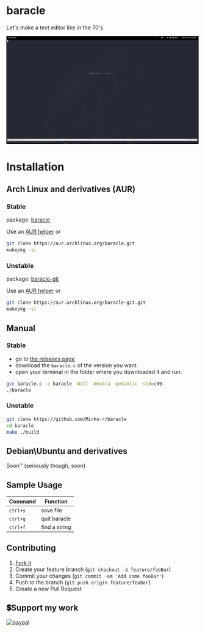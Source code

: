 # baracle
Let's make a text editor like in the 70's
 
![baracle](./img/baracle.png)

# Installation

## Arch Linux and derivatives (AUR)

### Stable
package: [baracle](https://aur.archlinux.org/packages/baracle)<br>

Use an [AUR helper](https://wiki.archlinux.org/title/AUR_helpers) or

```bash
git clone https://aur.archlinux.org/baracle.git
makepkg -si
```
### Unstable
package: [baracle-git](https://aur.archlinux.org/packages/baracle-git)<br>

Use an [AUR helper](https://wiki.archlinux.org/title/AUR_helpers) or

```bash
git clone https://aur.archlinux.org/baracle-git.git
makepkg -si
```

## Manual

### Stable

- go to [the releases page](https://github.com/Mirko-r/baracle/releases)
- download the `baracle.c` of the version you want
- open your terminal in the folder where you downloaded it and run:

```bash
gcc baracle.c -o baracle -Wall -Wextra -pedantic -std=c99
./baracle
```

### Unstable

```bash
git clone https://github.com/Mirko-r/baracle
cd baracle
make ./build
```

## Debian\Ubuntu and derivatives

Soon™ (seriously though, soon)

## Sample Usage

| Command              | Function                                                               |
| -------------------- | ---------------------------------------------------------------------- |
| `ctrl+s`| save file       |
| `ctrl+q`| quit baracle    |
| `ctrl+f`| find a string	|

## Contributing

1. [Fork it](<https://github.com/Mirko-r/baracle/fork>)
2. Create your feature branch (`git checkout -b feature/fooBar`)
3. Commit your changes (`git commit -am 'Add some fooBar'`)
4. Push to the branch (`git push origin feature/fooBar`)
5. Create a new Pull Request

## 💲Support my work

[![paypal](https://img.shields.io/badge/PayPal-00457C?style=for-the-badge&logo=paypal&logoColor=white)](https://paypal.me/stupidamentepod)
